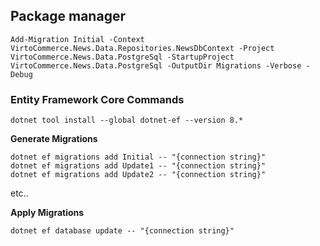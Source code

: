 ## Package manager
```
Add-Migration Initial -Context VirtoCommerce.News.Data.Repositories.NewsDbContext -Project VirtoCommerce.News.Data.PostgreSql -StartupProject VirtoCommerce.News.Data.PostgreSql -OutputDir Migrations -Verbose -Debug
```

### Entity Framework Core Commands
```
dotnet tool install --global dotnet-ef --version 8.*
```

**Generate Migrations**
```
dotnet ef migrations add Initial -- "{connection string}"
dotnet ef migrations add Update1 -- "{connection string}"
dotnet ef migrations add Update2 -- "{connection string}"
```
etc..

**Apply Migrations**
```
dotnet ef database update -- "{connection string}"
```
